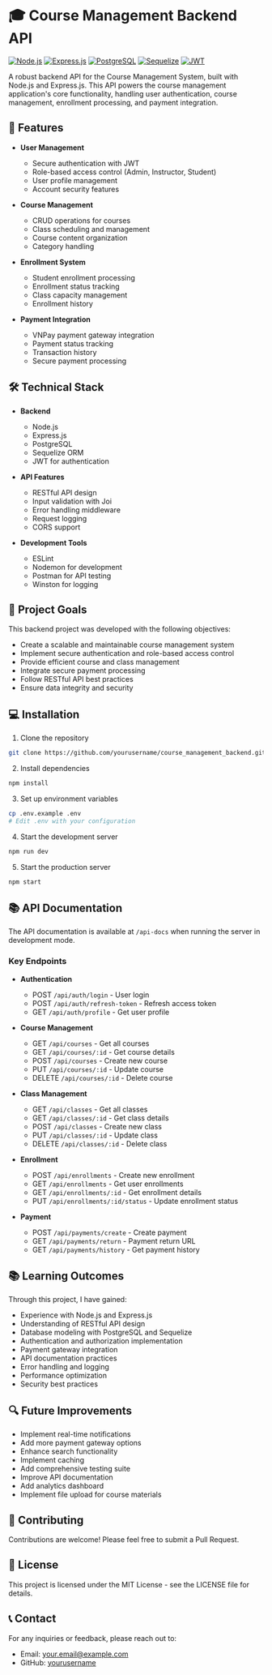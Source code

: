 # 🎓 Course Management Backend API

[![Node.js](https://img.shields.io/badge/Node.js-339933?style=for-the-badge&logo=nodedotjs&logoColor=white)](https://nodejs.org/)
[![Express.js](https://img.shields.io/badge/Express.js-000000?style=for-the-badge&logo=express&logoColor=white)](https://expressjs.com/)
[![PostgreSQL](https://img.shields.io/badge/PostgreSQL-316192?style=for-the-badge&logo=postgresql&logoColor=white)](https://www.postgresql.org/)
[![Sequelize](https://img.shields.io/badge/Sequelize-52B0E7?style=for-the-badge&logo=sequelize&logoColor=white)](https://sequelize.org/)
[![JWT](https://img.shields.io/badge/JWT-000000?style=for-the-badge&logo=JSON%20web%20tokens&logoColor=white)](https://jwt.io/)

A robust backend API for the Course Management System, built with Node.js and Express.js. This API powers the course management application's core functionality, handling user authentication, course management, enrollment processing, and payment integration.

## 🚀 Features

- **User Management**
  - Secure authentication with JWT
  - Role-based access control (Admin, Instructor, Student)
  - User profile management
  - Account security features

- **Course Management**
  - CRUD operations for courses
  - Class scheduling and management
  - Course content organization
  - Category handling

- **Enrollment System**
  - Student enrollment processing
  - Enrollment status tracking
  - Class capacity management
  - Enrollment history

- **Payment Integration**
  - VNPay payment gateway integration
  - Payment status tracking
  - Transaction history
  - Secure payment processing

## 🛠️ Technical Stack

- **Backend**
  - Node.js
  - Express.js
  - PostgreSQL
  - Sequelize ORM
  - JWT for authentication

- **API Features**
  - RESTful API design
  - Input validation with Joi
  - Error handling middleware
  - Request logging
  - CORS support

- **Development Tools**
  - ESLint
  - Nodemon for development
  - Postman for API testing
  - Winston for logging

## 🎯 Project Goals

This backend project was developed with the following objectives:
- Create a scalable and maintainable course management system
- Implement secure authentication and role-based access control
- Provide efficient course and class management
- Integrate secure payment processing
- Follow RESTful API best practices
- Ensure data integrity and security

## 💻 Installation

1. Clone the repository
```bash
git clone https://github.com/yourusername/course_management_backend.git
```

2. Install dependencies
```bash
npm install
```

3. Set up environment variables
```bash
cp .env.example .env
# Edit .env with your configuration
```

4. Start the development server
```bash
npm run dev
```

5. Start the production server
```bash
npm start
```

## 📚 API Documentation

The API documentation is available at `/api-docs` when running the server in development mode.

### Key Endpoints

- **Authentication**
  - POST `/api/auth/login` - User login
  - POST `/api/auth/refresh-token` - Refresh access token
  - GET `/api/auth/profile` - Get user profile

- **Course Management**
  - GET `/api/courses` - Get all courses
  - GET `/api/courses/:id` - Get course details
  - POST `/api/courses` - Create new course
  - PUT `/api/courses/:id` - Update course
  - DELETE `/api/courses/:id` - Delete course

- **Class Management**
  - GET `/api/classes` - Get all classes
  - GET `/api/classes/:id` - Get class details
  - POST `/api/classes` - Create new class
  - PUT `/api/classes/:id` - Update class
  - DELETE `/api/classes/:id` - Delete class

- **Enrollment**
  - POST `/api/enrollments` - Create new enrollment
  - GET `/api/enrollments` - Get user enrollments
  - GET `/api/enrollments/:id` - Get enrollment details
  - PUT `/api/enrollments/:id/status` - Update enrollment status

- **Payment**
  - POST `/api/payments/create` - Create payment
  - GET `/api/payments/return` - Payment return URL
  - GET `/api/payments/history` - Get payment history

## 📚 Learning Outcomes

Through this project, I have gained:
- Experience with Node.js and Express.js
- Understanding of RESTful API design
- Database modeling with PostgreSQL and Sequelize
- Authentication and authorization implementation
- Payment gateway integration
- API documentation practices
- Error handling and logging
- Performance optimization
- Security best practices

## 🔍 Future Improvements

- Implement real-time notifications
- Add more payment gateway options
- Enhance search functionality
- Implement caching
- Add comprehensive testing suite
- Improve API documentation
- Add analytics dashboard
- Implement file upload for course materials

## 🤝 Contributing

Contributions are welcome! Please feel free to submit a Pull Request.

## 📄 License

This project is licensed under the MIT License - see the LICENSE file for details.

## 📞 Contact

For any inquiries or feedback, please reach out to:
- Email: [your.email@example.com](mailto:your.email@example.com)
- GitHub: [yourusername](https://github.com/yourusername) 
